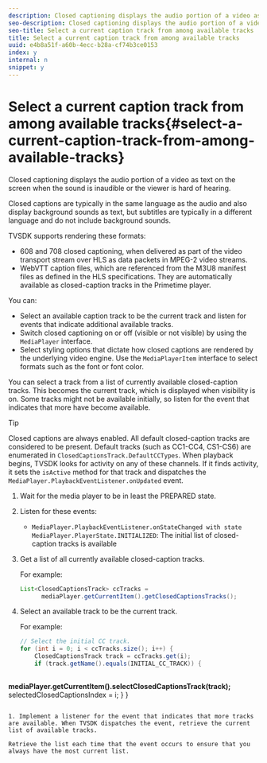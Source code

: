 ```yaml
---
description: Closed captioning displays the audio portion of a video as text on the screen when the sound is inaudible or the viewer is hard of hearing.
seo-description: Closed captioning displays the audio portion of a video as text on the screen when the sound is inaudible or the viewer is hard of hearing.
seo-title: Select a current caption track from among available tracks
title: Select a current caption track from among available tracks
uuid: e4b8a51f-a60b-4ecc-b28a-cf74b3ce0153
index: y
internal: n
snippet: y
---
```


# Select a current caption track from among available tracks{#select-a-current-caption-track-from-among-available-tracks}

Closed captioning displays the audio portion of a video as text on the screen when the sound is inaudible or the viewer is hard of hearing.

Closed captions are typically in the same language as the audio and also display background sounds as text, but subtitles are typically in a different language and do not include background sounds.

TVSDK supports rendering these formats:

* 608 and 708 closed captioning, when delivered as part of the video transport stream over HLS as data packets in MPEG-2 video streams. 
* WebVTT caption files, which are referenced from the M3U8 manifest files as defined in the HLS specifications. They are automatically available as closed-caption tracks in the Primetime player.

You can:

* Select an available caption track to be the current track and listen for events that indicate additional available tracks. 
* Switch closed captioning on or off (visible or not visible) by using the `MediaPlayer` interface. 
* Select styling options that dictate how closed captions are rendered by the underlying video engine. Use the `MediaPlayerItem` interface to select formats such as the font or font color.

You can select a track from a list of currently available closed-caption tracks. This becomes the current track, which is displayed when visibility is on. Some tracks might not be available initially, so listen for the event that indicates that more have become available.

>[!TIP]
>
>Closed captions are always enabled. All default closed-caption tracks are considered to be present. Default tracks (such as CC1-CC4, CS1-CS6) are enumerated in `ClosedCaptionsTrack.DefaultCCTypes`. When playback begins, TVSDK looks for activity on any of these channels. If it finds activity, it sets the `isActive` method for that track and dispatches the `MediaPlayer.PlaybackEventListener.onUpdated` event.

1. Wait for the media player to be in least the PREPARED state.
1. Listen for these events:

    * `MediaPlayer.PlaybackEventListener.onStateChanged with state MediaPlayer.PlayerState.INITIALIZED`: The initial list of closed-caption tracks is available

1. Get a list of all currently available closed-caption tracks.

   For example: 

   ```java
   List<ClosedCaptionsTrack> ccTracks = 
         mediaPlayer.getCurrentItem().getClosedCaptionsTracks();
   ```

1. Select an available track to be the current track.

   For example: 

   ```java
   // Select the initial CC track. 
   for (int i = 0; i < ccTracks.size(); i++) { 
       ClosedCaptionsTrack track = ccTracks.get(i); 
       if (track.getName().equals(INITIAL_CC_TRACK)) { 
            
<b>mediaPlayer.getCurrentItem().selectClosedCaptionsTrack(track);</b> 
           selectedClosedCaptionsIndex = i; 
       } 
   }
   ```

1. Implement a listener for the event that indicates that more tracks are available. When TVSDK dispatches the event, retrieve the current list of available tracks.

   Retrieve the list each time that the event occurs to ensure that you always have the most current list.

